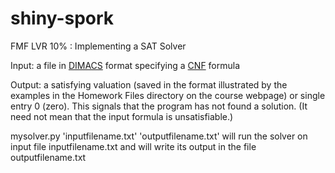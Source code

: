 # shiny-spork
FMF LVR 10% : Implementing a SAT Solver

Input: a file in <a href='http://www.satcompetition.org/2009/format-benchmarks2009.html'>DIMACS</a> format specifying a <a href='https://en.wikipedia.org/wiki/Conjunctive_normal_form'>CNF</a> formula

Output: a satisfying valuation (saved in the format illustrated by the examples in the Homework Files directory on the course webpage) or  single entry 0 (zero). This signals that the program has not found a solution. (It need not mean that the input formula is unsatisfiable.) 

mysolver.py 'inputfilename.txt' 'outputfilename.txt' will run the solver on input file inputfilename.txt and will write its output in the file outputfilename.txt
